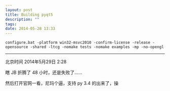 ```yaml
---
layout: post
title: Building pyqt5
description: ""
tags:
date: 2014-05-28 13:33
---
```


```configure.bat -platform win32-msvc2010 -confirm-license -release -opensource -shared -ltcg -nomake tests -nomake examples -mp -no-opengl```


---------------------------------------------

北京时间 2014年5月29日 2:28

瞎 JB 折腾了 48 小时，还是失败了……

然后打开官网一看，尼玛个逼，支持 py 3.4 的出来了，操

